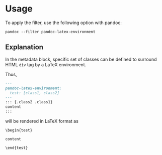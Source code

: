 # Usage

To apply the filter, use the following option with pandoc:

~~~{prompt} bash
pandoc --filter pandoc-latex-environment
~~~

## Explanation

In the metadata block, specific set of classes can be defined to surround
HTML `div` tag by a LaTeX environment.

Thus,

~~~markdown
---
pandoc-latex-environment:
  test: [class1, class2]
---
::: {.class2 .class1}
content
:::
~~~

will be rendered in LaTeX format as

~~~
\begin{test}

content

\end{test}
~~~

